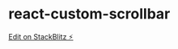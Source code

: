 # react-custom-scrollbar

[Edit on StackBlitz ⚡️](https://stackblitz.com/edit/react-ts-custom-scrollbar-4acv8r)